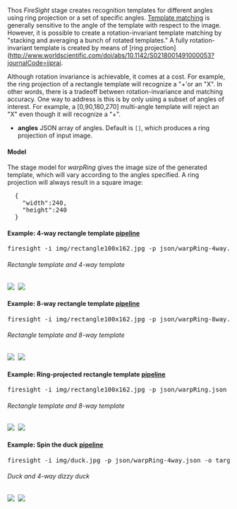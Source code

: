 Thos _FireSight_ stage creates recognition templates for different angles using ring projection or a set of specific angles. [Template matching](http://en.wikipedia.org/wiki/Template_matching) is generally sensitive to the angle of the template with respect to the image. However, it is possible to create a rotation-invariant template matching by "stacking and averaging a bunch of rotated templates." A fully rotation-invariant template is created by means of [ring projection](http://www.worldscientific.com/doi/abs/10.1142/S0218001491000053?journalCode=ijprai.

Although rotation invariance is achievable, it comes at a cost. For example, the ring projection of a rectangle template will recognize a "+'or an "X". In other words, there is a tradeoff between rotation-invariance and matching accuracy. One way to address is this is by only using a subset of angles of interest. For example, a [0,90,180,270] multi-angle template will reject an "X" even though it will recognize a "+".

* **angles** JSON array of angles. Default is `[]`, which produces a ring projection of input image.

#### Model
The stage model for _warpRing_ gives the image size of the generated template, which will vary according to the angles specified. A ring projection will always result in a square image:
<pre>
  {
    "width":240,
    "height":240
  }
</pre>

#### Example: 4-way rectangle template  [pipeline](https://github.com/firepick1/FireSight/blob/master/json/warpRing-4way.json)
<pre>firesight -i img/rectangle100x162.jpg -p json/warpRing-4way.json -o target/rectangle100x162-4way.jpg</pre>
###### Rectangle template and 4-way template
<img src="https://github.com/firepick1/FireSight/blob/master/img/rectangle100x162.jpg?raw=true">&nbsp;
<img src="https://github.com/firepick1/FireSight/blob/master/img/rectangle100x162-4way.jpg?raw=true">

#### Example: 8-way rectangle template  [pipeline](https://github.com/firepick1/FireSight/blob/master/json/warpRing-4way.json)
<pre>firesight -i img/rectangle100x162.jpg -p json/warpRing-8way.json -o target/rectangle100x162-8way.jpg</pre>
###### Rectangle template and 8-way template
<img src="https://github.com/firepick1/FireSight/blob/master/img/rectangle100x162.jpg?raw=true">&nbsp;
<img src="https://github.com/firepick1/FireSight/blob/master/img/rectangle100x162-8way.jpg?raw=true">

#### Example: Ring-projected rectangle template  [pipeline](https://github.com/firepick1/FireSight/blob/master/json/warpRing.json)
<pre>firesight -i img/rectangle100x162.jpg -p json/warpRing.json -o target/rectangle100x162-ring.jpg</pre>
###### Rectangle template and 8-way template
<img src="https://github.com/firepick1/FireSight/blob/master/img/rectangle100x162.jpg?raw=true">&nbsp;
<img src="https://github.com/firepick1/FireSight/blob/master/img/rectangle100x162-ring.jpg?raw=true">

#### Example: Spin the duck  [pipeline](https://github.com/firepick1/FireSight/blob/master/json/warpRing-4way.json)
<pre>firesight -i img/duck.jpg -p json/warpRing-4way.json -o target/duck-4way.jpg</pre>
###### Duck and 4-way dizzy duck
<img src="https://github.com/firepick1/FireSight/blob/master/img/duck.jpg?raw=true">&nbsp;
<img src="https://github.com/firepick1/FireSight/blob/master/img/duck-4way.jpg?raw=true">
